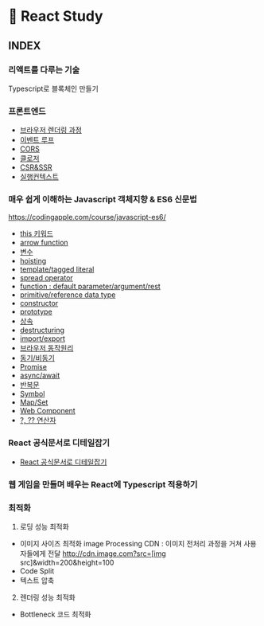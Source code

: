 ﻿# 📖 React Study

## INDEX

### 리액트를 다루는 기술

Typescript로 블록체인 만들기

### 프론트엔드

- [브라우저 렌더링 과정](frontend/%EB%B8%8C%EB%9D%BC%EC%9A%B0%EC%A0%80%EB%A0%8C%EB%8D%94%EB%A7%81%EA%B3%BC%EC%A0%95.md)
- [이벤트 루프](frontend/%EC%9D%B4%EB%B2%A4%ED%8A%B8%EB%A3%A8%ED%94%84.md)
- [CORS](frontend/cors.md)
- [클로저](frontend/클로저.md)
- [CSR&SSR](frontend/SSR%26CSR.md)
- [실행컨텍스트](frontend/%EC%8B%A4%ED%96%89%EC%BB%A8%ED%85%8D%EC%8A%A4%ED%8A%B8.md)

### 매우 쉽게 이해하는 Javascript 객체지향 & ES6 신문법

https://codingapple.com/course/javascript-es6/

- [this 키워드](javascript-es6/this.md)
- [arrow function](javascript-es6/arrow-function.md)
- [변수](javascript-es6/variable.md)
- [hoisting](javascript-es6/hoisting.md)
- [template/tagged literal](javascript-es6/template-literal.md)
- [spread operator](javascript-es6/spread-operator.md)
- [function : default parameter/argument/rest](javascript-es6/function.md)
- [primitive/reference data type](javascript-es6/reference-data-type.md)
- [constructor](javascript-es6/constructor.md)
- [prototype](javascript-es6/prototype.md)
- [상속](javascript-es6/상속.md)
- [destructuring](javascript-es6/destructuring.md)
- [import/export](javascript-es6/import&export.md)
- [브라우저 동작원리](javascript-es6/브라우저동작원리.md)
- [동기/비동기](javascript-es6/동기&비동기.md)
- [Promise](javascript-es6/Promise.md)
- [async/await](javascript-es6/async&await.md)
- [반복문](javascript-es6/반복문.md)
- [Symbol](javascript-es6/symbol.md)
- [Map/Set](javascript-es6/Map&Set.md)
- [Web Component](javascript-es6/web-component.md)
- [?, ?? 연산자](javascript-es6/%3F%EC%97%B0%EC%82%B0%EC%9E%90.md)

### React 공식문서로 디테일잡기
- [React 공식문서로 디테일잡기](react-docs/README.md)

### 웹 게임을 만들며 배우는 React에 Typescript 적용하기

### 최적화

1. 로딩 성능 최적화

- 이미지 사이즈 최적화
  image Processing CDN
  : 이미지 전처리 과정을 거쳐 사용자들에게 전달
  http://cdn.image.com?src=[img src]&width=200&height=100
- Code Split
- 텍스트 압축

2. 렌더링 성능 최적화

- Bottleneck 코드 최적화
